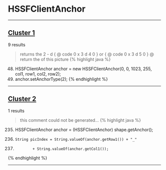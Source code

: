 # HSSFClientAnchor

***

## [Cluster 1](./1)
9 results
> returns the 2 - d { @ code 0 x 3 d 4 0 } or { @ code 0 x 3 d 5 0 } @ return the of this picture 
{% highlight java %}
48. HSSFClientAnchor anchor = new HSSFClientAnchor(0, 0, 1023, 255, col1, row1, col2, row2);
49. anchor.setAnchorType(2);
{% endhighlight %}

***

## [Cluster 2](./2)
1 results
> this comment could not be generated...
{% highlight java %}
235. HSSFClientAnchor anchor = (HSSFClientAnchor) shape.getAnchor();  
240.     String picIndex = String.valueOf(anchor.getRow1()) + "_"  
241.             + String.valueOf(anchor.getCol1());  
{% endhighlight %}

***

